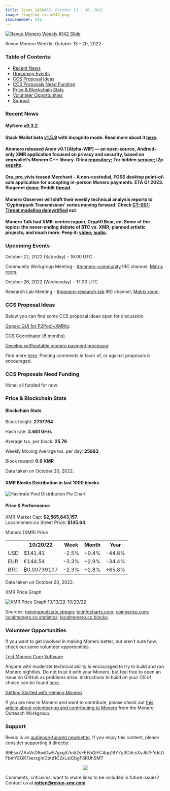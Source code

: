 ```yaml
---
title: Issue 142&#58; October 13 - 20, 2022
image: /img/img-issue142.png
issuenumber: 142
---
```

[<img src="/img/img-issue142.png" alt="Revuo Monero Weekly #142 Slide" class="img-lead">](/issue-142.html)

<p class="text-lead">Revuo Monero Weekly: October 13 - 20, 2022</p>
<!--more-->

<h3>Table of Contents:</h3>
<ul class="contents">
    <li><a href="#news">Recent News</a></li>
    <li><a href="#events">Upcoming Events</a></li>
    <li><a href="#ideas">CCS Proposal Ideas</a></li>
    <li><a href="#proposals">CCS Proposals Need Funding</a></li>
    <li><a href="#stats">Price & Blockchain Stats</a></li>
    <li><a href="#volunteer">Volunteer Opportunities</a></li>
    <li><a href="#support">Support</a></li>
</ul>

<h3 id="news">Recent News</h3>

<div class="newsbyte">
    <h4>MyNero <a href="https://github.com/pokkst/monero-wallet/releases/tag/0.3.2" target="_blank">v0.3.2</a>.</h4>
</div>

<div class="newsbyte">
    <h4>Stack Wallet beta <a href="https://github.com/cypherstack/stack_wallet/releases/tag/build_0079" target="_blank">v1.5.9</a> with Incognito mode. Read more about it <a href="https://teddit.adminforge.de/r/Monero/comments/y8odem/stack_wallet_v159_incognito_mode_added/" target="_blank">here</a>.</h4>
</div>

<div class="newsbyte">
    <h4>Anonero released Anon v0.1 [Alpha-WIP] — an open-source, Android-only XMR application focused on privacy and security, based on xmrwallet’s Monero C++ library. Gitea <a href="https://tube.tchncs.de/w/hrjMAjCVsng3zGWZsha8Vt" target="_blank">repository</a>; Tor hidden <a href="anonero5wmhraxqsvzq2ncgptq6gq45qoto6fnkfwughfl4gbt44swad.onion" target="_blank">service</a>; i2p <a href="rprz4pus37f5o5elhv7arzasfr2mf2ospvbkl236vpqjajjlieeq.b32.i2p" target="_blank">eepsite</a>.</h4>
</div>

<div class="newsbyte">
    <h4>Ora_pro_vivis teased Merchant - A non-custodial, FOSS desktop point-of-sale application for accepting in-person Monero payments. ETA Q1 2023. Stagenet <a href="http://185.112.144.220/merchant/" target="_blank">demo</a>; Reddit <a href="https://teddit.adminforge.de/r/Monero/comments/y6zrla/merchant_a_foss_desktop_point_of_sale_app_for/" target="_blank">thread</a>.</h4>
</div>

<div class="newsbyte">
    <h4>Monero Observer will shift their weekly technical analysis reports to 'Cypherpunk Transmission' series moving forward. Check <a href="https://monero.observer/cypherpunk-transmission-001-threat-modeling-demystified/" target="_blank">CT-001: Threat modeling demystified</a> out.</h4>
</div>

<div class="newsbyte">
    <h4>Monero Talk had XMR-centric rapper, Crypt0 Bear, on. Some of the topics: the never-ending debate of BTC vs. XMR; planned artistic projects; and much more. Peep it: <a href="https://piped.adminforge.de/watch?v=TV9gtWnNwXo" target="_blank">video</a>; <a href="https://www.monerotalk.live/has-bitcoin-been-co-opted-with-cryptobear" target="_blank">audio</a>.</h4>
</div>

<h3 id="events">Upcoming Events</h3>

<div class="event">
    <p class="date" markdown="1">October 22, 2022 (Saturday) – 16:00 UTC</p>
    <p markdown="1">Community Workgroup Meeting - <a href="irc://irc.libera.chat/#monero-community" target="_blank">#monero-community</a> IRC channel; <a href="https://matrix.to/#/#monero-community:monero.social" target="_blank">Matrix room</a>.</p>
</div>

<div class="event">
    <p class="date" markdown="1">October 26, 2022 (Wednesday) – 17:00 UTC</p>
    <p markdown="1">Research Lab Meeting - <a href="irc://irc.libera.chat/#monero-research-lab" target="_blank">#monero-research-lab</a> IRC channel; <a href="https://matrix.to/#/#monero-research-lab:monero.social" target="_blank">Matrix room</a>.</p>
</div>

<h3 id="ideas">CCS Proposal Ideas</h3>

<p>Below you can find some CCS proposal ideas open for discussion.</p>

<div class="proposal">
<p><a href="https://repo.getmonero.org/monero-project/ccs-proposals/-/merge_requests/350" target="_blank">Gupax: GUI for P2Pool+XMRig</a>.</p>
</div>

<div class="proposal">
<p><a href="https://repo.getmonero.org/monero-project/ccs-proposals/-/merge_requests/348" target="_blank">CCS Coordinator (6 months)</a>.</p>
</div>

<div class="proposal">
<p><a href="https://repo.getmonero.org/monero-project/ccs-proposals/-/merge_requests/345" target="_blank">Develop selfhostable monero payment processor</a>.</p>
</div>

<div class="proposal">
<p>Find more <a href="https://ccs.getmonero.org/ideas/" target="_blank">here</a>. Posting comments in favor of, or against proposals is encouraged.</p>
</div>

<h3 id="proposals">CCS Proposals Need Funding</h3>

<p>None; all funded for now.</p>

<h3 id="stats">Price & Blockchain Stats</h3>

<h4 class="stat">Blockchain Stats</h4>

<div class="bcstats">
    <p>Block height: <b>2737764</b></p>
    <p>Hash rate: <b>2.681 GH/s</b></p>
    <p>Average txs. per block: <b>25.76</b></p>
    <p>Weekly Moving Average txs. per day: <b>25993</b></p>
    <p>Block reward: <b>0.6 XMR</b></p>
</div>
<p class="note">Data taken on October 20, 2022.</p>

<h4 class="stat">XMR Blocks Distribution in last 1000 blocks</h4>
<p><img src="/img/hashrate-pool-distribution-1020.png" alt="Hashrate Pool Distribution Pie Chart"/></p>

<h4 class="stat" id="price-stat">Price & Performance</h4>

<div class="price-intro">XMR Market Cap: <b>$2,565,843,157</b>.<br/>Localmonero.co Street Price: <b>$145.64</b>.</div>

<p class="table-title">Monero (XMR) Price</p>
<table class="price-table">
  <tr class="row1">
    <th></th>
    <th>10/20/22</th>
    <th>Week</th>
    <th>Month</th>
    <th>Year</th>
  </tr>
  <tr>
    <td data-th="XMR to">USD</td>
    <td data-th="10/20/22">$141.41</td>
    <td data-th="Week" class="red">-2.5%</td>
    <td data-th="Month" class="green">+0.4%</td>
    <td data-th="Year" class="red">-44.8%</td>
  </tr>
  <tr class="row3">
    <td data-th="XMR to">EUR</td>
    <td data-th="10/20/22">€144.54</td>
    <td data-th="Week" class="red">-3.3%</td>
    <td data-th="Month" class="green">+2.9%</td>
    <td data-th="Year" class="red">-34.4%</td>
  </tr>
  <tr>
    <td data-th="XMR to">BTC</td>
    <td data-th="10/20/22">₿0.00739107</td>
    <td data-th="Week" class="red">-2.3%</td>
    <td data-th="Month" class="green">+2.8%</td>
    <td data-th="Year" class="green">+85.8%</td>
  </tr>
</table>
<p class="note">Data taken on October 20, 2022.</p>

<p class="table-title">XMR Price Graph</p>

![XMR Price Graph 10/13/22-10/20/22](/img/weekly-chart-1020.png "XMR Price Graph 10/13/22-10/20/22")

Sources: <a href="https://miningpoolstats.stream/monero" target="_blank">miningpoolstats.stream</a>; <a href="https://bitinfocharts.com/monero/" target="_blank">bitinfocharts.com</a>; <a href="https://www.coingecko.com/en/coins/monero" target="_blank">coingecko.com</a>; <a href="https://localmonero.co/statistics" target="_blank">localmonero.co statistics</a>; <a href="https://localmonero.co/blocks" target="_blank">localmonero.co blocks</a>.

<h3 id="volunteer">Volunteer Opportunities</h3>

<p>If you want to get involved in making Monero better, but aren't sure how, check out some volunteer opportunities.</p>

<div class="newsbyte">
    <p class="date"><a href="https://github.com/monero-project/monero" target="_blank">Test Monero Core Software</a></p>
    <p>Anyone with moderate technical ability is encouraged to try to build and run Monero nightlies. Do not trust it with your Monero, but feel free to open an Issue on GitHub as problems arise. Instructions to build on your OS of choice can be found <a href="https://github.com/monero-project/monero#compiling-monero-from-source" target="_blank">here</a>. </p>
</div>

<div class="newsbyte">
    <p class="date"><a href="https://github.com/monero-project/monero" target="_blank">Getting Started with Helping Monero</a></p>
    <p>If you are new to Monero and want to contribute, please check out <a href="https://www.monerooutreach.org/stories/getting-started-helping-monero.php" target="_blank">this article about volunteering and contributing to Monero</a> from the Monero Outreach Workgroup. </p>
</div>

<h3 id="support">Support</h3>

<p markdown="1">Revuo is an <a href="https://revuo-xmr.com/support/">audience-funded newsletter</a>. If you enjoy this content, please consider supporting it directly:</p>

<p class="address" markdown="1">89Esx7ZAoVcD9wiDw57gxgS7m52sFEEbQiFC4qq18YZy3CdcsXvJ67FYdcDFbmYEGK7xerxgmDptd1C2xLstCbgF3RUhSMT</p>

<p><center><a href="monero:89Esx7ZAoVcD9wiDw57gxgS7m52sFEEbQiFC4qq18YZy3CdcsXvJ67FYdcDFbmYEGK7xerxgmDptd1C2xLstCbgF3RUhSMT" class="qr"><img src="/img/donate-monero.jpg" style="max-width: 200px;"/></a></center></p>

Comments, criticisms, want to share links to be included in future issues? Contact us at **rotten@revuo-xmr.com**.
